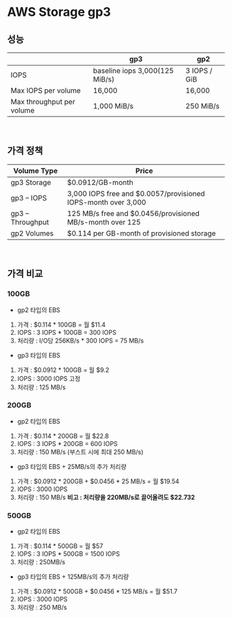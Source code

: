 
# AWS Storage gp3

## 성능
||gp3|gp2|   
|-|-|-|  
|IOPS| baseline iops 3,000(125 MiB/s)| 3 IOPS / GiB |
|Max IOPS per volume| 16,000 | 16,000|
|Max throughput per volume| 1,000 MiB/s| 250 MiB/s|

<br>

## 가격 정책
|Volume Type	| Price|
|-|-|
|gp3 Storage |	$0.0912/GB-month |
| gp3 – IOPS |	3,000 IOPS free and $0.0057/provisioned IOPS-month over 3,000 |
| gp3 – Throughput | 125 MB/s free and $0.0456/provisioned MB/s-month over 125 |
| gp2 Volumes |	$0.114 per GB-month of provisioned storage |

<br>

## 가격 비교
### 100GB  
- gp2 타입의 EBS
1.  가격 : $0.114 * 100GB = 월 $11.4
2. IOPS : 3 IOPS * 100GB = 300 IOPS
3. 처리량 : I/O당 256KB/s * 300 IOPS = 75 MB/s
- gp3 타입의 EBS
1. 가격 : $0.0912 * 100GB = 월 $9.2
2. IOPS : 3000 IOPS 고정
3. 처리량 : 125 MB/s

### 200GB
- gp2 타입의 EBS
1. 가격 : $0.114 * 200GB = 월 $22.8
2. IOPS : 3 IOPS * 200GB = 600 IOPS
3. 처리량 : 150 MB/s (부스트 시에 최대 250 MB/s)
- gp3 타입의 EBS + 25MB/s의 추가 처리량
1. 가격 : $0.0912 * 200GB + $0.0456 * 25 MB/s = 월 $19.54
2. IOPS : 3000 IOPS
3. 처리량 : 150 MB/s
**비고 : 처리량을 220MB/s로 끌어올려도 $22.732**
### 500GB
- gp2 타입의 EBS
1. 가격 : $0.114 * 500GB = 월 $57
2. IOPS : 3 IOPS * 500GB = 1500 IOPS
3. 처리량 : 250MB/s
- gp3 타입의 EBS + 125MB/s의 추가 처리량
1. 가격 : $0.0912 * 500GB + $0.0456 * 125 MB/s = 월 $51.7
2. IOPS : 3000 IOPS
3. 처리량 : 250 MB/s